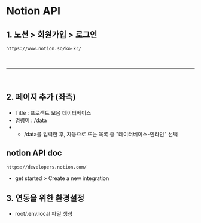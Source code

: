 # Notion API

## 1. 노션 > 회원가입 > 로그인

```
https://www.notion.so/ko-kr/
```

<br><hr><br>

## 2. 페이지 추가 (좌측)

- Title : 프로젝트 모음 데이터베이스
- 명령어 : /data
- - /data를 입력한 후, 자동으로 뜨는 목록 중 "데이터베이스-인라인" 선택

## notion API doc

```
https://developers.notion.com/
```

- get started > Create a new integration

## 3. 연동을 위한 환경설정

- root/.env.local 파일 생성
